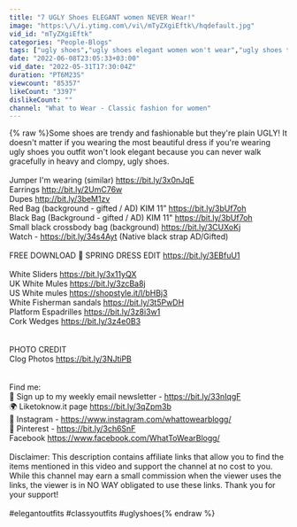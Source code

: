 ```yaml
---
title: "7 UGLY Shoes ELEGANT women NEVER Wear!"
image: "https:\/\/i.ytimg.com\/vi\/mTyZXgiEftk\/hqdefault.jpg"
vid_id: "mTyZXgiEftk"
categories: "People-Blogs"
tags: ["ugly shoes","ugly shoes elegant women won't wear","ugly shoes that are expensive"]
date: "2022-06-08T23:05:33+03:00"
vid_date: "2022-05-31T17:30:04Z"
duration: "PT6M23S"
viewcount: "85357"
likeCount: "3397"
dislikeCount: ""
channel: "What to Wear - Classic fashion for women"
---
```

{% raw %}Some shoes are trendy and fashionable but they're plain UGLY! It doesn't matter if you wearing the most beautiful dress if you're wearing ugly shoes you outfit won't look elegant because you can never walk gracefully in heavy and clompy, ugly shoes.<br /><br />Jumper I'm wearing (similar) <a rel="nofollow" target="blank" href="https://bit.ly/3x0nJqE">https://bit.ly/3x0nJqE</a><br />Earrings <a rel="nofollow" target="blank" href="http://bit.ly/2UmC76w">http://bit.ly/2UmC76w</a><br />Dupes <a rel="nofollow" target="blank" href="http://bit.ly/3beM1zv">http://bit.ly/3beM1zv</a><br />Red Bag (background  - gifted / AD) KIM 11” <a rel="nofollow" target="blank" href="https://bit.ly/3bUf7oh">https://bit.ly/3bUf7oh</a><br />Black Bag (Background - gifted / AD) KIM 11&quot;  <a rel="nofollow" target="blank" href="https://bit.ly/3bUf7oh">https://bit.ly/3bUf7oh</a><br />Small black crossbody bag (background) <a rel="nofollow" target="blank" href="https://bit.ly/3CUXoKj">https://bit.ly/3CUXoKj</a><br />Watch - <a rel="nofollow" target="blank" href="https://bit.ly/34s4Ayt">https://bit.ly/34s4Ayt</a> (Native black strap AD/Gifted)<br /><br />FREE DOWNLOAD 🌻 SPRING DRESS EDIT <a rel="nofollow" target="blank" href="https://bit.ly/3EBfuU1">https://bit.ly/3EBfuU1</a><br /><br />White Sliders <a rel="nofollow" target="blank" href="https://bit.ly/3x11yQX">https://bit.ly/3x11yQX</a><br />UK White Mules <a rel="nofollow" target="blank" href="https://bit.ly/3zcBa8j">https://bit.ly/3zcBa8j</a><br />US White mules <a rel="nofollow" target="blank" href="https://shopstyle.it/l/bHBj3">https://shopstyle.it/l/bHBj3</a><br />White Fisherman sandals <a rel="nofollow" target="blank" href="https://bit.ly/3t5PwDH">https://bit.ly/3t5PwDH</a><br />Platform Espadrilles <a rel="nofollow" target="blank" href="https://bit.ly/3z8i3w1">https://bit.ly/3z8i3w1</a><br />Cork Wedges  <a rel="nofollow" target="blank" href="https://bit.ly/3z4e0B3">https://bit.ly/3z4e0B3</a><br /><br /><br />PHOTO CREDIT<br />Clog Photos <a rel="nofollow" target="blank" href="https://bit.ly/3NJtiPB">https://bit.ly/3NJtiPB</a><br /><br /><br />Find me:<br />💌  Sign up to my weekly email newsletter - <a rel="nofollow" target="blank" href="https://bit.ly/33nIqgF">https://bit.ly/33nIqgF</a><br />🌍  Liketoknow.it page <a rel="nofollow" target="blank" href="https://bit.ly/3qZpm3b">https://bit.ly/3qZpm3b</a><br />📸  Instagram - <a rel="nofollow" target="blank" href="https://www.instagram.com/whattowearblogg/">https://www.instagram.com/whattowearblogg/</a><br /> 🚀 Pinterest - <a rel="nofollow" target="blank" href="https://bit.ly/3ch6SnF">https://bit.ly/3ch6SnF</a><br />Facebook <a rel="nofollow" target="blank" href="https://www.facebook.com/WhatToWearBlogg/">https://www.facebook.com/WhatToWearBlogg/</a><br /><br />Disclaimer: This description contains affiliate links that allow you to find the items mentioned in this video and support the channel at no cost to you. While this channel may earn a small commission when the viewer uses the links, the viewer is in NO WAY obligated to use these links. Thank you for your support!<br /><br />#elegantoutfits #classyoutfits #uglyshoes{% endraw %}
